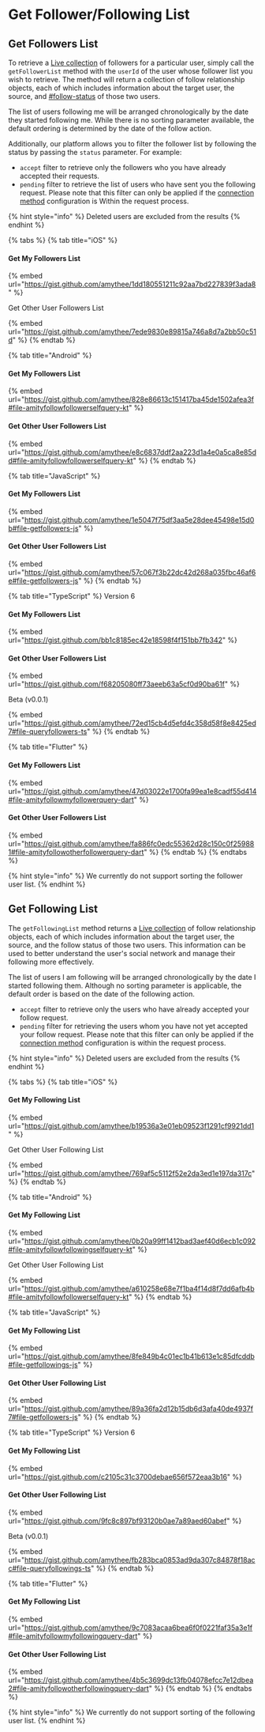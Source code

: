 # Get Follower/Following List

## Get Followers List

To retrieve a [Live collection](../../core-concepts/live-objects-collections/) of followers for a particular user, simply call the `getFollowerList` method with the `userId` of the user whose follower list you wish to retrieve. The method will return a collection of follow relationship objects, each of which includes information about the target user, the source, and [#follow-status](get-connection-status-and-connection-counter.md#follow-status "mention") of those two users.&#x20;

The list of users following me will be arranged chronologically by the date they started following me. While there is no sorting parameter available, the default ordering is determined by the date of the follow action.

Additionally, our platform allows you to filter the follower list by following the status by passing the `status` parameter. For example:

* `accept` filter to retrieve only the followers who you have already accepted their requests.
* `pending` filter to retrieve the list of users who have sent you the following request. Please note that this filter can only be applied if the [connection method](./#user-connection-method-concept) configuration is Within the request process.

{% hint style="info" %}
Deleted users are excluded from the results
{% endhint %}

{% tabs %}
{% tab title="iOS" %}
#### Get My Followers List

{% embed url="https://gist.github.com/amythee/1dd180551211c92aa7bd227839f3ada8" %}

Get Other User Followers List

{% embed url="https://gist.github.com/amythee/7ede9830e89815a746a8d7a2bb50c51d" %}
{% endtab %}

{% tab title="Android" %}
#### Get My Followers List

{% embed url="https://gist.github.com/amythee/828e86613c151417ba45de1502afea3f#file-amityfollowfollowerselfquery-kt" %}

#### Get Other User Followers List

{% embed url="https://gist.github.com/amythee/e8c6837ddf2aa223d1a4e0a5ca8e85dd#file-amityfollowfollowerselfquery-kt" %}
{% endtab %}

{% tab title="JavaScript" %}
#### Get My Followers List

{% embed url="https://gist.github.com/amythee/1e5047f75df3aa5e28dee45498e15d0b#file-getfollowers-js" %}

#### Get Other User Followers List

{% embed url="https://gist.github.com/amythee/57c067f3b22dc42d268a035fbc46af6e#file-getfollowers-js" %}
{% endtab %}

{% tab title="TypeScript" %}
Version 6

#### Get My Followers List

{% embed url="https://gist.github.com/bb1c8185ec42e18598f4f151bb7fb342" %}

#### Get Other User Followers List

{% embed url="https://gist.github.com/f68205080ff73aeeb63a5cf0d90ba61f" %}

Beta (v0.0.1)

{% embed url="https://gist.github.com/amythee/72ed15cb4d5efd4c358d58f8e8425ed7#file-queryfollowers-ts" %}
{% endtab %}

{% tab title="Flutter" %}
#### Get My Followers List

{% embed url="https://gist.github.com/amythee/47d03022e1700fa99ea1e8cadf55d414#file-amityfollowmyfollowerquery-dart" %}

#### Get Other User Followers List

{% embed url="https://gist.github.com/amythee/fa886fc0edc55362d28c150c0f259881#file-amityfollowotherfollowerquery-dart" %}
{% endtab %}
{% endtabs %}

{% hint style="info" %}
We currently do not support sorting the follower user list.
{% endhint %}

## Get Following List

The `getFollowingList` method returns a [Live collection](../../core-concepts/live-objects-collections/) of follow relationship objects, each of which includes information about the target user, the source, and the follow status of those two users. This information can be used to better understand the user's social network and manage their following more effectively.

The list of users I am following will be arranged chronologically by the date I started following them. Although no sorting parameter is applicable, the default order is based on the date of the following action.

* `accept` filter to retrieve only the users who have already accepted your follow request.
* `pending` filter for retrieving the users whom you have not yet accepted your follow request. Please note that this filter can only be applied if the [connection method](./#user-connection-method-concept) configuration is within the request process.

{% hint style="info" %}
Deleted users are excluded from the results
{% endhint %}

{% tabs %}
{% tab title="iOS" %}
#### Get My Following List

{% embed url="https://gist.github.com/amythee/b19536a3e01eb09523f1291cf9921dd1" %}

Get Other User Following List

{% embed url="https://gist.github.com/amythee/769af5c5112f52e2da3ed1e197da317c" %}
{% endtab %}

{% tab title="Android" %}
#### Get My Following List

{% embed url="https://gist.github.com/amythee/0b20a99ff1412bad3aef40d6ecb1c092#file-amityfollowfollowingselfquery-kt" %}

Get Other User Following List

{% embed url="https://gist.github.com/amythee/a610258e68e7f1ba4f14d8f7dd6afb4b#file-amityfollowfollowerselfquery-kt" %}
{% endtab %}

{% tab title="JavaScript" %}
#### Get My Following List

{% embed url="https://gist.github.com/amythee/8fe849b4c01ec1b41b613e1c85dfcddb#file-getfollowings-js" %}

#### Get Other User Following List

{% embed url="https://gist.github.com/amythee/89a36fa2d12b15db6d3afa40de4937f7#file-getfollowers-js" %}
{% endtab %}

{% tab title="TypeScript" %}
Version 6

#### Get My Following List

{% embed url="https://gist.github.com/c2105c31c3700debae656f572eaa3b16" %}

#### Get Other User Following List

{% embed url="https://gist.github.com/9fc8c897bf93120b0ae7a89aed60abef" %}

Beta (v0.0.1)

{% embed url="https://gist.github.com/amythee/fb283bca0853ad9da307c84878f18acc#file-queryfollowings-ts" %}
{% endtab %}

{% tab title="Flutter" %}
#### Get My Following List

{% embed url="https://gist.github.com/amythee/9c7083acaa6bea6f0f0221faf35a3e1f#file-amityfollowmyfollowingquery-dart" %}

#### Get Other User Following List

{% embed url="https://gist.github.com/amythee/4b5c3699dc13fb04078efcc7e12dbea2#file-amityfollowotherfollowingquery-dart" %}
{% endtab %}
{% endtabs %}

{% hint style="info" %}
We currently do not support sorting of the following user list.
{% endhint %}
